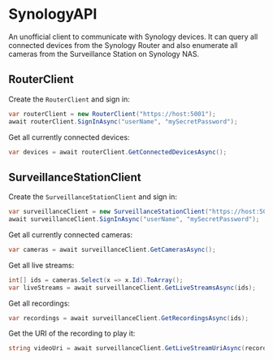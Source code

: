 # SynologyAPI
An unofficial client to communicate with Synology devices. It can query all connected devices from the Synology Router and also enumerate all cameras from the Surveillance Station on Synology NAS.

## RouterClient
Create the `RouterClient` and sign in:
```cs
var routerClient = new RouterClient("https://host:5001");
await routerClient.SignInAsync("userName", "mySecretPassword");
```
Get all currently connected devices:
```cs
var devices = await routerClient.GetConnectedDevicesAsync();
```
## SurveillanceStationClient
Create the `SurveillanceStationClient` and sign in:
```cs
var surveillanceClient = new SurveillanceStationClient("https://host:5001");
await surveillanceClient.SignInAsync("userName", "mySecretPassword");
```
Get all currently connected cameras:
```cs
var cameras = await surveillanceClient.GetCamerasAsync();
```
Get all live streams:
```cs
int[] ids = cameras.Select(x => x.Id).ToArray();
var liveStreams = await surveillanceClient.GetLiveStreamsAsync(ids);
```
Get all recordings:
```cs
var recordings = await surveillanceClient.GetRecordingsAsync(ids);
```
Get the URI of the recording to play it:
```cs
string videoUri = await surveillanceClient.GetLiveStreamUriAsync(recordings.FirstOrDefault().Id);
```